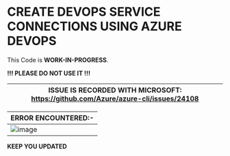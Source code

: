 # CREATE DEVOPS SERVICE CONNECTIONS USING AZURE DEVOPS

This Code is __WORK-IN-PROGRESS__. 

__!!! PLEASE DO NOT USE IT !!!__

| __ISSUE IS RECORDED WITH MICROSOFT: https://github.com/Azure/azure-cli/issues/24108__ |
| --------- |

| __ERROR ENCOUNTERED:-__ |
| --------- |
| ![image](https://user-images.githubusercontent.com/29681063/195374779-e762a358-6e88-4a64-8f11-b8f17bef197d.png) |

__KEEP YOU UPDATED__
